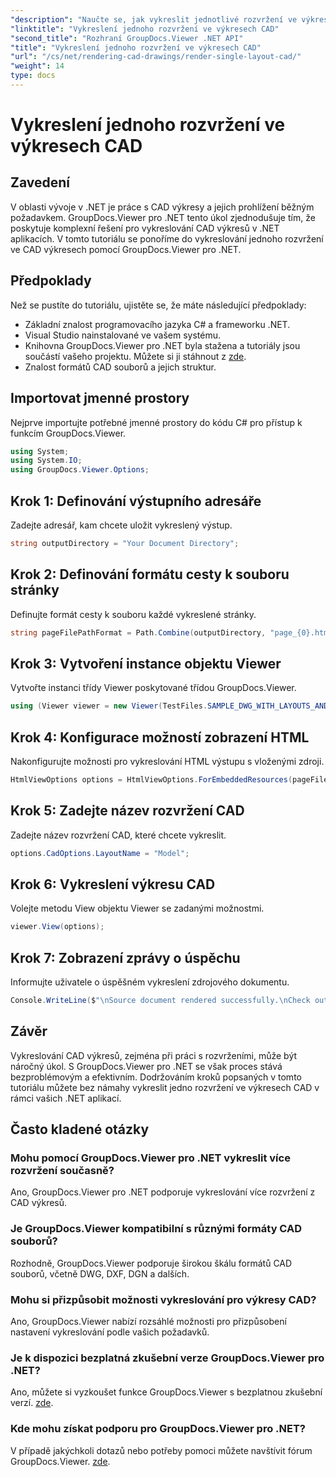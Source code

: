 ```yaml
---
"description": "Naučte se, jak vykreslit jednotlivé rozvržení ve výkresech CAD pomocí GroupDocs.Viewer pro .NET. Snadné kroky pro bezproblémovou integraci do vašich .NET aplikací."
"linktitle": "Vykreslení jednoho rozvržení ve výkresech CAD"
"second_title": "Rozhraní GroupDocs.Viewer .NET API"
"title": "Vykreslení jednoho rozvržení ve výkresech CAD"
"url": "/cs/net/rendering-cad-drawings/render-single-layout-cad/"
"weight": 14
type: docs
---
```

# Vykreslení jednoho rozvržení ve výkresech CAD

## Zavedení
V oblasti vývoje v .NET je práce s CAD výkresy a jejich prohlížení běžným požadavkem. GroupDocs.Viewer pro .NET tento úkol zjednodušuje tím, že poskytuje komplexní řešení pro vykreslování CAD výkresů v .NET aplikacích. V tomto tutoriálu se ponoříme do vykreslování jednoho rozvržení ve CAD výkresech pomocí GroupDocs.Viewer pro .NET.
## Předpoklady
Než se pustíte do tutoriálu, ujistěte se, že máte následující předpoklady:
- Základní znalost programovacího jazyka C# a frameworku .NET.
- Visual Studio nainstalované ve vašem systému.
- Knihovna GroupDocs.Viewer pro .NET byla stažena a tutoriály jsou součástí vašeho projektu. Můžete si ji stáhnout z [zde](https://releases.groupdocs.com/viewer/net/).
- Znalost formátů CAD souborů a jejich struktur.

## Importovat jmenné prostory
Nejprve importujte potřebné jmenné prostory do kódu C# pro přístup k funkcím GroupDocs.Viewer.

```csharp
using System;
using System.IO;
using GroupDocs.Viewer.Options;
```

## Krok 1: Definování výstupního adresáře
Zadejte adresář, kam chcete uložit vykreslený výstup.
```csharp
string outputDirectory = "Your Document Directory";
```
## Krok 2: Definování formátu cesty k souboru stránky
Definujte formát cesty k souboru každé vykreslené stránky.
```csharp
string pageFilePathFormat = Path.Combine(outputDirectory, "page_{0}.html");
```
## Krok 3: Vytvoření instance objektu Viewer
Vytvořte instanci třídy Viewer poskytované třídou GroupDocs.Viewer.
```csharp
using (Viewer viewer = new Viewer(TestFiles.SAMPLE_DWG_WITH_LAYOUTS_AND_LAYERS))
```
## Krok 4: Konfigurace možností zobrazení HTML
Nakonfigurujte možnosti pro vykreslování HTML výstupu s vloženými zdroji.
```csharp
HtmlViewOptions options = HtmlViewOptions.ForEmbeddedResources(pageFilePathFormat);
```
## Krok 5: Zadejte název rozvržení CAD
Zadejte název rozvržení CAD, které chcete vykreslit.
```csharp
options.CadOptions.LayoutName = "Model";
```
## Krok 6: Vykreslení výkresu CAD
Volejte metodu View objektu Viewer se zadanými možnostmi.
```csharp
viewer.View(options);
```
## Krok 7: Zobrazení zprávy o úspěchu
Informujte uživatele o úspěšném vykreslení zdrojového dokumentu.
```csharp
Console.WriteLine($"\nSource document rendered successfully.\nCheck output in {outputDirectory}.");
```

## Závěr
Vykreslování CAD výkresů, zejména při práci s rozvrženími, může být náročný úkol. S GroupDocs.Viewer pro .NET se však proces stává bezproblémovým a efektivním. Dodržováním kroků popsaných v tomto tutoriálu můžete bez námahy vykreslit jedno rozvržení ve výkresech CAD v rámci vašich .NET aplikací.
## Často kladené otázky
### Mohu pomocí GroupDocs.Viewer pro .NET vykreslit více rozvržení současně?
Ano, GroupDocs.Viewer pro .NET podporuje vykreslování více rozvržení z CAD výkresů.
### Je GroupDocs.Viewer kompatibilní s různými formáty CAD souborů?
Rozhodně, GroupDocs.Viewer podporuje širokou škálu formátů CAD souborů, včetně DWG, DXF, DGN a dalších.
### Mohu si přizpůsobit možnosti vykreslování pro výkresy CAD?
Ano, GroupDocs.Viewer nabízí rozsáhlé možnosti pro přizpůsobení nastavení vykreslování podle vašich požadavků.
### Je k dispozici bezplatná zkušební verze GroupDocs.Viewer pro .NET?
Ano, můžete si vyzkoušet funkce GroupDocs.Viewer s bezplatnou zkušební verzí. [zde](https://releases.groupdocs.com/).
### Kde mohu získat podporu pro GroupDocs.Viewer pro .NET?
V případě jakýchkoli dotazů nebo potřeby pomoci můžete navštívit fórum GroupDocs.Viewer. [zde](https://forum.groupdocs.com/c/viewer/9).